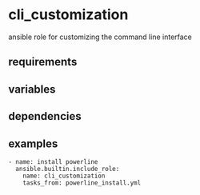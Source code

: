# cli_customization
ansible role for customizing the command line interface

## requirements

## variables

## dependencies

## examples
```
- name: install powerline
  ansible.builtin.include_role:
    name: cli_customization
    tasks_from: powerline_install.yml

```
